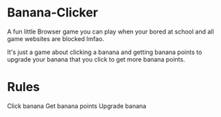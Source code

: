 # Banana-Clicker
A fun little Browser game you can play when your bored at school and all game websites are blocked lmfao.

It's just a game about clicking a banana and getting banana points to upgrade your banana that you click to get more banana points.

# Rules
Click banana
Get banana points
Upgrade banana
